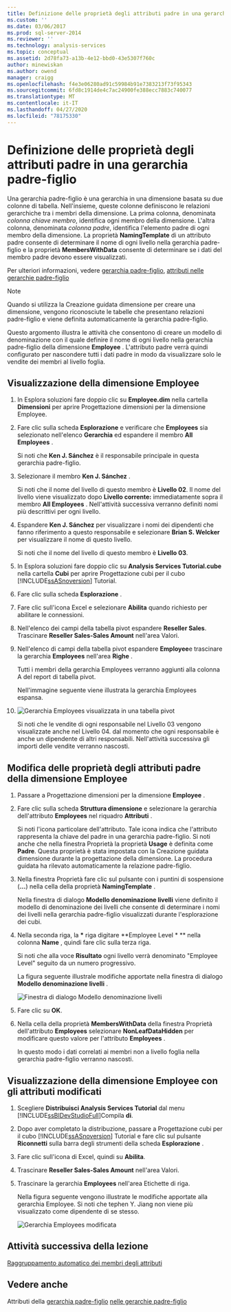 ```yaml
---
title: Definizione delle proprietà degli attributi padre in una gerarchia padre-figlio | Microsoft Docs
ms.custom: ''
ms.date: 03/06/2017
ms.prod: sql-server-2014
ms.reviewer: ''
ms.technology: analysis-services
ms.topic: conceptual
ms.assetid: 2d78fa73-a13b-4e12-bbd0-43e5307f760c
author: minewiskan
ms.author: owend
manager: craigg
ms.openlocfilehash: f4e3e06280ad91c59984b91e7383213f73f95343
ms.sourcegitcommit: 6fd8c1914de4c7ac24900fe388ecc7883c740077
ms.translationtype: MT
ms.contentlocale: it-IT
ms.lasthandoff: 04/27/2020
ms.locfileid: "78175330"
---
```

# <a name="defining-parent-attribute-properties-in-a-parent-child-hierarchy"></a>Definizione delle proprietà degli attributi padre in una gerarchia padre-figlio
  Una gerarchia padre-figlio è una gerarchia in una dimensione basata su due colonne di tabella. Nell'insieme, queste colonne definiscono le relazioni gerarchiche tra i membri della dimensione. La prima colonna, denominata *colonna chiave membro*, identifica ogni membro della dimensione. L'altra colonna, denominata *colonna padre*, identifica l'elemento padre di ogni membro della dimensione. La proprietà **NamingTemplate** di un attributo padre consente di determinare il nome di ogni livello nella gerarchia padre-figlio e la proprietà **MembersWithData** consente di determinare se i dati del membro padre devono essere visualizzati.

 Per ulteriori informazioni, vedere [gerarchia padre-figlio](multidimensional-models/parent-child-dimension.md), [attributi nelle gerarchie padre-figlio](multidimensional-models/parent-child-dimension-attributes.md)

> [!NOTE]
>  Quando si utilizza la Creazione guidata dimensione per creare una dimensione, vengono riconosciute le tabelle che presentano relazioni padre-figlio e viene definita automaticamente la gerarchia padre-figlio.

 Questo argomento illustra le attività che consentono di creare un modello di denominazione con il quale definire il nome di ogni livello nella gerarchia padre-figlio della dimensione **Employee** . L'attributo padre verrà quindi configurato per nascondere tutti i dati padre in modo da visualizzare solo le vendite dei membri al livello foglia.

## <a name="browsing-the-employee-dimension"></a>Visualizzazione della dimensione Employee

1.  In Esplora soluzioni fare doppio clic su **Employee.dim** nella cartella **Dimensioni** per aprire Progettazione dimensioni per la dimensione Employee.

2.  Fare clic sulla scheda **Esplorazione** e verificare che **Employees** sia selezionato nell'elenco **Gerarchia** ed espandere il membro **All Employees** .

     Si noti che **Ken J. Sánchez** è il responsabile principale in questa gerarchia padre-figlio.

3.  Selezionare il membro **Ken J. Sánchez** .

     Si noti che il nome del livello di questo membro è **Livello 02**. Il nome del livello viene visualizzato dopo **Livello corrente:** immediatamente sopra il membro **All Employees** . Nell'attività successiva verranno definiti nomi più descrittivi per ogni livello.

4.  Espandere **Ken J. Sánchez** per visualizzare i nomi dei dipendenti che fanno riferimento a questo responsabile e selezionare **Brian S. Welcker** per visualizzare il nome di questo livello.

     Si noti che il nome del livello di questo membro è **Livello 03**.

5.  In Esplora soluzioni fare doppio clic su **Analysis Services Tutorial.cube** nella cartella **Cubi** per aprire Progettazione cubi per il cubo [!INCLUDE[ssASnoversion](../includes/ssasnoversion-md.md)] Tutorial.

6.  Fare clic sulla scheda **Esplorazione** .

7.  Fare clic sull'icona Excel e selezionare **Abilita** quando richiesto per abilitare le connessioni.

8.  Nell'elenco dei campi della tabella pivot espandere **Reseller Sales**. Trascinare **Reseller Sales-Sales Amount** nell'area Valori.

9. Nell'elenco di campi della tabella pivot espandere **Employee**e trascinare la gerarchia **Employees** nell'area **Righe** .

     Tutti i membri della gerarchia Employees verranno aggiunti alla colonna A del report di tabella pivot.

     Nell'immagine seguente viene illustrata la gerarchia Employees espansa.

10. ![Gerarchia Employees visualizzata in una tabella pivot](../../2014/tutorials/media/l4-employee-1.gif "Gerarchia Employees visualizzata in una tabella pivot")

     Si noti che le vendite di ogni responsabile nel Livello 03 vengono visualizzate anche nel Livello 04. dal momento che ogni responsabile è anche un dipendente di altri responsabili. Nell'attività successiva gli importi delle vendite verranno nascosti.

## <a name="modifying-parent-attribute-properties-in-the-employee-dimension"></a>Modifica delle proprietà degli attributi padre della dimensione Employee

1.  Passare a Progettazione dimensioni per la dimensione **Employee** .

2.  Fare clic sulla scheda **Struttura dimensione** e selezionare la gerarchia dell'attributo **Employees** nel riquadro **Attributi** .

     Si noti l'icona particolare dell'attributo. Tale icona indica che l'attributo rappresenta la chiave del padre in una gerarchia padre-figlio. Si noti anche che nella finestra Proprietà la proprietà **Usage** è definita come **Padre**. Questa proprietà è stata impostata con la Creazione guidata dimensione durante la progettazione della dimensione. La procedura guidata ha rilevato automaticamente la relazione padre-figlio.

3.  Nella finestra Proprietà fare clic sul pulsante con i puntini di sospensione (**...**) nella cella della proprietà **NamingTemplate** .

     Nella finestra di dialogo **Modello denominazione livelli** viene definito il modello di denominazione dei livelli che consente di determinare i nomi dei livelli nella gerarchia padre-figlio visualizzati durante l'esplorazione dei cubi.

4.  Nella seconda riga, la **\*** riga digitare **Employee Level \* ** nella colonna **Name** , quindi fare clic sulla terza riga.

     Si noti che alla voce **Risultato** ogni livello verrà denominato "Employee Level" seguito da un numero progressivo.

     La figura seguente illustrale modifiche apportate nella finestra di dialogo **Modello denominazione livelli** .

     ![Finestra di dialogo Modello denominazione livelli](../../2014/tutorials/media/l4-namingtemplate.gif "Finestra di dialogo Modello denominazione livelli")

5.  Fare clic su **OK**.

6.  Nella cella della proprietà **MembersWithData** della finestra Proprietà dell'attributo **Employees** selezionare **NonLeafDataHidden** per modificare questo valore per l'attributo **Employees** .

     In questo modo i dati correlati ai membri non a livello foglia nella gerarchia padre-figlio verranno nascosti.

## <a name="browsing-the-employee-dimension-with-the-modified-attributes"></a>Visualizzazione della dimensione Employee con gli attributi modificati

1.  Scegliere **Distribuisci Analysis Services Tutorial** dal menu [!INCLUDE[ssBIDevStudioFull](../includes/ssbidevstudiofull-md.md)]Compila **di**.

2.  Dopo aver completato la distribuzione, passare a Progettazione cubi per il cubo [!INCLUDE[ssASnoversion](../includes/ssasnoversion-md.md)] Tutorial e fare clic sul pulsante **Riconnetti** sulla barra degli strumenti della scheda **Esplorazione** .

3.  Fare clic sull'icona di Excel, quindi su **Abilita**.

4.  Trascinare **Reseller Sales-Sales Amount** nell'area Valori.

5.  Trascinare la gerarchia **Employees** nell'area Etichette di riga.

     Nella figura seguente vengono illustrate le modifiche apportate alla gerarchia Employee. Si noti che tephen Y. Jiang non viene più visualizzato come dipendente di se stesso.

     ![Gerarchia Employees modificata](../../2014/tutorials/media/l4-employee-2.png "Gerarchia Employees modificata")

## <a name="next-task-in-lesson"></a>Attività successiva della lezione
 [Raggruppamento automatico dei membri degli attributi](lesson-4-3-automatically-grouping-attribute-members.md)

## <a name="see-also"></a>Vedere anche
 Attributi della [gerarchia padre-figlio](multidimensional-models/parent-child-dimension.md) [nelle gerarchie padre-figlio](multidimensional-models/parent-child-dimension-attributes.md)


